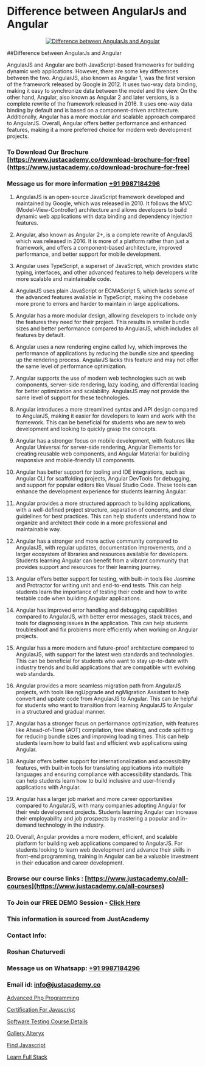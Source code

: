# Difference between AngularJs and Angular

<p align="center">
  <a href="https://justacademy.co/course-detail/angular-training">
    <img src="https://justacademy.co/storage2/course_image/1676637041_course_image.webp" alt="Difference between AngularJs and Angular">
  </a>
</p>
##Difference between AngularJs and Angular

AngularJS and Angular are both JavaScript-based frameworks for building dynamic web applications. However, there are some key differences between the two. AngularJS, also known as Angular 1, was the first version of the framework released by Google in 2012. It uses two-way data binding, making it easy to synchronize data between the model and the view. On the other hand, Angular, also known as Angular 2 and later versions, is a complete rewrite of the framework released in 2016. It uses one-way data binding by default and is based on a component-driven architecture. Additionally, Angular has a more modular and scalable approach compared to AngularJS. Overall, Angular offers better performance and enhanced features, making it a more preferred choice for modern web development projects.
### To Download Our Brochure [https://www.justacademy.co/download-brochure-for-free](https://www.justacademy.co/download-brochure-for-free)
### Message us for more information [+91 9987184296](https://api.whatsapp.com/send?phone=919987184296)
1) AngularJS is an open-source JavaScript framework developed and maintained by Google, which was released in 2010. It follows the MVC (Model-View-Controller) architecture and allows developers to build dynamic web applications with data binding and dependency injection features.

2) Angular, also known as Angular 2+, is a complete rewrite of AngularJS which was released in 2016. It is more of a platform rather than just a framework, and offers a component-based architecture, improved performance, and better support for mobile development.

3) Angular uses TypeScript, a superset of JavaScript, which provides static typing, interfaces, and other advanced features to help developers write more scalable and maintainable code.

4) AngularJS uses plain JavaScript or ECMAScript 5, which lacks some of the advanced features available in TypeScript, making the codebase more prone to errors and harder to maintain in large applications.

5) Angular has a more modular design, allowing developers to include only the features they need for their project. This results in smaller bundle sizes and better performance compared to AngularJS, which includes all features by default.

6) Angular uses a new rendering engine called Ivy, which improves the performance of applications by reducing the bundle size and speeding up the rendering process. AngularJS lacks this feature and may not offer the same level of performance optimization.

7) Angular supports the use of modern web technologies such as web components, server-side rendering, lazy loading, and differential loading for better optimization and scalability. AngularJS may not provide the same level of support for these technologies.

8) Angular introduces a more streamlined syntax and API design compared to AngularJS, making it easier for developers to learn and work with the framework. This can be beneficial for students who are new to web development and looking to quickly grasp the concepts.

9) Angular has a stronger focus on mobile development, with features like Angular Universal for server-side rendering, Angular Elements for creating reusable web components, and Angular Material for building responsive and mobile-friendly UI components.

10) Angular has better support for tooling and IDE integrations, such as Angular CLI for scaffolding projects, Angular DevTools for debugging, and support for popular editors like Visual Studio Code. These tools can enhance the development experience for students learning Angular.

11) Angular provides a more structured approach to building applications, with a well-defined project structure, separation of concerns, and clear guidelines for best practices. This can help students understand how to organize and architect their code in a more professional and maintainable way.

12) Angular has a stronger and more active community compared to AngularJS, with regular updates, documentation improvements, and a larger ecosystem of libraries and resources available for developers. Students learning Angular can benefit from a vibrant community that provides support and resources for their learning journey.

13) Angular offers better support for testing, with built-in tools like Jasmine and Protractor for writing unit and end-to-end tests. This can help students learn the importance of testing their code and how to write testable code when building Angular applications.

14) Angular has improved error handling and debugging capabilities compared to AngularJS, with better error messages, stack traces, and tools for diagnosing issues in the application. This can help students troubleshoot and fix problems more efficiently when working on Angular projects.

15) Angular has a more modern and future-proof architecture compared to AngularJS, with support for the latest web standards and technologies. This can be beneficial for students who want to stay up-to-date with industry trends and build applications that are compatible with evolving web standards.

16) Angular provides a more seamless migration path from AngularJS projects, with tools like ngUpgrade and ngMigration Assistant to help convert and update code from AngularJS to Angular. This can be helpful for students who want to transition from learning AngularJS to Angular in a structured and gradual manner.

17) Angular has a stronger focus on performance optimization, with features like Ahead-of-Time (AOT) compilation, tree shaking, and code splitting for reducing bundle sizes and improving loading times. This can help students learn how to build fast and efficient web applications using Angular.

18) Angular offers better support for internationalization and accessibility features, with built-in tools for translating applications into multiple languages and ensuring compliance with accessibility standards. This can help students learn how to build inclusive and user-friendly applications with Angular.

19) Angular has a larger job market and more career opportunities compared to AngularJS, with many companies adopting Angular for their web development projects. Students learning Angular can increase their employability and job prospects by mastering a popular and in-demand technology in the industry.

20) Overall, Angular provides a more modern, efficient, and scalable platform for building web applications compared to AngularJS. For students looking to learn web development and advance their skills in front-end programming, training in Angular can be a valuable investment in their education and career development.

### Browse our course links : [https://www.justacademy.co/all-courses](https://www.justacademy.co/all-courses) 
### To Join our FREE DEMO Session - [Click Here](https://www.justacademy.co/register-for-course-demo)


### This information is sourced from JustAcademy
### Contact Info:
### Roshan Chaturvedi
### Message us on Whatsapp: [+91 9987184296](https://api.whatsapp.com/send?phone=919987184296)
### Email id: [info@justacademy.co](mailto:info@justacademy.co)
                
[Advanced Php Programming](https://www.linkedin.com/pulse/advanced-php-programming-justacademy-coimbatore-jmlhe?trackingId=2qffQ9J3HKdmKH%2Fmma5EZw%3D%3D&lipi=urn%3Ali%3Apage%3Ad_flagship3_company_admin%3By22MVqO%2BQeqrnkw6fmQaIA%3D%3D)

[Certification For Javascript](https://www.linkedin.com/pulse/certification-javascript-justacademy-iozlc?trackingId=AQUc08QjJPbuPiLyHaNWmw%3D%3D&lipi=urn%3Ali%3Apage%3Ad_flagship3_company_admin%3BI8wAi6m6RHmFDIiqUS2smQ%3D%3D)

[Software Testing Course Details](https://medium.com/@surajvaishnav5015/software-testing-course-details-a64482f15cea)

[Gallery Alteryx](https://medium.com/@ranepooja/gallery-alteryx-13e62a7d88aa)

[Find Javascript](https://justacademyin.github.io/justacademy/find-javascript)

[Learn Full Stack](https://justacademyin.github.io/justacademy/learn-full-stack)

